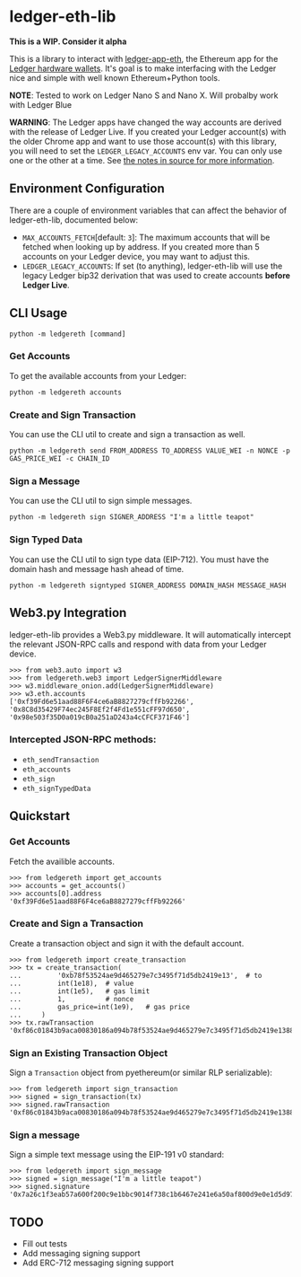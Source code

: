 # ledger-eth-lib

**This is a WIP.  Consider it alpha**

This is a library to interact with [ledger-app-eth](https://github.com/LedgerHQ/ledger-app-eth), the Ethereum app for the [Ledger hardware wallets](https://www.ledger.com/).  It's goal is to make interfacing with the Ledger nice and simple with well known Ethereum+Python tools.

**NOTE**: Tested to work on Ledger Nano S and Nano X.  Will probalby work with Ledger Blue

**WARNING**: The Ledger apps have changed the way accounts are derived with the release of Ledger Live.  If you created your Ledger account(s) with the older Chrome app and want to use those account(s) with this library, you will need to set the `LEDGER_LEGACY_ACCOUNTS` env var. You can only use one or the other at a time.  See [the notes in source for more
information](https://github.com/mikeshultz/ledger-eth-lib/blob/master/ledgereth/web3.py#L8-L34).

## Environment Configuration

There are a couple of environment variables that can affect the behavior of ledger-eth-lib,
documented below:

- `MAX_ACCOUNTS_FETCH`[default: `3`]: The maximum accounts that will be fetched when looking up by address. If you created more than 5 accounts on your Ledger device, you may want to adjust this.
- `LEDGER_LEGACY_ACCOUNTS`: If set (to anything), ledger-eth-lib will use the legacy Ledger bip32 derivation that was used to create accounts **before Ledger Live**.

## CLI Usage

    python -m ledgereth [command]

### Get Accounts

To get the available accounts from your Ledger:

    python -m ledgereth accounts

### Create and Sign Transaction

You can use the CLI util to create and sign a transaction as well.

    python -m ledgereth send FROM_ADDRESS TO_ADDRESS VALUE_WEI -n NONCE -p GAS_PRICE_WEI -c CHAIN_ID

### Sign a Message

You can use the CLI util to sign simple messages.

    python -m ledgereth sign SIGNER_ADDRESS "I'm a little teapot"

### Sign Typed Data

You can use the CLI util to sign type data (EIP-712).  You must have the domain hash and message hash ahead of time.

    python -m ledgereth signtyped SIGNER_ADDRESS DOMAIN_HASH MESSAGE_HASH

## Web3.py Integration

ledger-eth-lib provides a Web3.py middleware.  It will automatically intercept the relevant JSON-RPC calls and respond with data from your Ledger device.

    >>> from web3.auto import w3
    >>> from ledgereth.web3 import LedgerSignerMiddleware
    >>> w3.middleware_onion.add(LedgerSignerMiddleware)
    >>> w3.eth.accounts
    ['0xf39Fd6e51aad88F6F4ce6aB8827279cffFb92266', '0x8C8d35429F74ec245F8Ef2f4Fd1e551cFF97d650', '0x98e503f35D0a019cB0a251aD243a4cCFCF371F46']

### Intercepted JSON-RPC methods:

- `eth_sendTransaction`
- `eth_accounts`
- `eth_sign`
- `eth_signTypedData`

## Quickstart

### Get Accounts

Fetch the availible accounts.

    >>> from ledgereth import get_accounts
    >>> accounts = get_accounts()
    >>> accounts[0].address
    '0xf39Fd6e51aad88F6F4ce6aB8827279cffFb92266'

### Create and Sign a Transaction

Create a transaction object and sign it with the default account.

    >>> from ledgereth import create_transaction
    >>> tx = create_transaction(
    ...         '0xb78f53524ae9d465279e7c3495f71d5db2419e13',  # to
    ...         int(1e18),  # value
    ...         int(1e5),   # gas limit
    ...         1,          # nonce
    ...         gas_price=int(1e9),   # gas price
    ...     )
    >>> tx.rawTransaction
    '0xf86c01843b9aca00830186a094b78f53524ae9d465279e7c3495f71d5db2419e13880de0b6b3a76400008025a0d1b85bfcf83dfb83c75665cd6d794f7147059377ade47c1fb4c3f44d9eb1a718a06e6305f0d5d65e3562660c0cc25d425c4a69687c22e6cee2cbc2455be2b2e2ec'

### Sign an Existing Transaction Object

Sign a `Transaction` object from pyethereum(or similar RLP serializable):

    >>> from ledgereth import sign_transaction
    >>> signed = sign_transaction(tx)
    >>> signed.rawTransaction
    '0xf86c01843b9aca00830186a094b78f53524ae9d465279e7c3495f71d5db2419e13880de0b6b3a76400008025a0d1b85bfcf83dfb83c75665cd6d794f7147059377ade47c1fb4c3f44d9eb1a718a06e6305f0d5d65e3562660c0cc25d425c4a69687c22e6cee2cbc2455be2b2e2ec'

### Sign a message

Sign a simple text message using the EIP-191 v0 standard:

    >>> from ledgereth import sign_message
    >>> signed = sign_message("I'm a little teapot")
    >>> signed.signature
    '0x7a26c1f3eab57a600f200c9e1bbc9014f738c1b6467e241e6a50af800d9e0e1d5d973ae1c72fc2cf393685c8bf4c40ad3000604f4ce1803375025b1901cd745c1c'

## TODO

- Fill out tests
- Add messaging signing support
- Add ERC-712 messaging signing support
